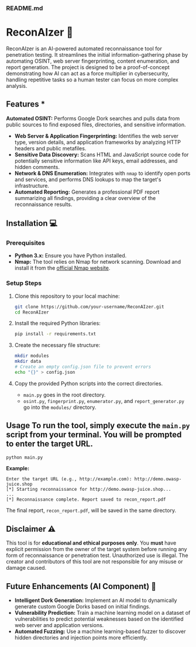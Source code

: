 ### **README.md**

# ReconAIzer 🤖

ReconAIzer is an AI-powered automated reconnaissance tool for penetration testing. It streamlines the initial information-gathering phase by automating OSINT, web server fingerprinting, content enumeration, and report generation. The project is designed to be a proof-of-concept demonstrating how AI can act as a force multiplier in cybersecurity, handling repetitive tasks so a human tester can focus on more complex analysis.


## **Features** \*
**Automated OSINT:** Performs Google Dork searches and pulls data from public sources to find exposed files, directories, and sensitive information.

  * **Web Server & Application Fingerprinting:** Identifies the web server type, version details, and application frameworks by analyzing HTTP headers and public metafiles.
  * **Sensitive Data Discovery:** Scans HTML and JavaScript source code for potentially sensitive information like API keys, email addresses, and hidden comments.
  * **Network & DNS Enumeration:** Integrates with `nmap` to identify open ports and services, and performs DNS lookups to map the target's infrastructure.
  * **Automated Reporting:** Generates a professional PDF report summarizing all findings, providing a clear overview of the reconnaissance results.


## **Installation** 💻

### **Prerequisites**

  * **Python 3.x:** Ensure you have Python installed.
  * **Nmap:** The tool relies on Nmap for network scanning. Download and install it from the [official Nmap website](https://nmap.org/download.html).

### **Setup Steps**

1.  Clone this repository to your local machine:

    ```bash
    git clone https://github.com/your-username/ReconAIzer.git
    cd ReconAIzer
    ```

2.  Install the required Python libraries:

    ```bash
    pip install -r requirements.txt
    ```

3.  Create the necessary file structure:

    ```bash
    mkdir modules
    mkdir data
    # Create an empty config.json file to prevent errors
    echo "{}" > config.json
    ```

4.  Copy the provided Python scripts into the correct directories.

      * `main.py` goes in the root directory.
      * `osint.py`, `fingerprint.py`, `enumerator.py`, and `report_generator.py` go into the `modules/` directory.


## **Usage** To run the tool, simply execute the `main.py` script from your terminal. You will be prompted to enter the target URL.

```bash
python main.py
```

**Example:**

```
Enter the target URL (e.g., http://example.com): http://demo.owasp-juice.shop
[*] Starting reconnaissance for http://demo.owasp-juice.shop...
...
[*] Reconnaissance complete. Report saved to recon_report.pdf
```

The final report, `recon_report.pdf`, will be saved in the same directory.


## **Disclaimer** ⚠️

This tool is for **educational and ethical purposes only**. You **must** have explicit permission from the owner of the target system before running any form of reconnaissance or penetration test. Unauthorized use is illegal. The creator and contributors of this tool are not responsible for any misuse or damage caused.


## **Future Enhancements (AI Component)** 🚀

  * **Intelligent Dork Generation:** Implement an AI model to dynamically generate custom Google Dorks based on initial findings.
  * **Vulnerability Prediction:** Train a machine learning model on a dataset of vulnerabilities to predict potential weaknesses based on the identified web server and application versions.
  * **Automated Fuzzing:** Use a machine learning-based fuzzer to discover hidden directories and injection points more efficiently.
